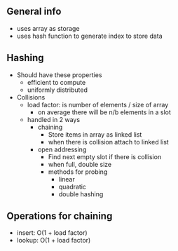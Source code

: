 ## General info
- uses array as storage
- uses hash function to generate index to store data

## Hashing
- Should have these properties
  - efficient to compute
  - uniformly distributed
- Collisions
  - load factor: is number of elements / size of array
    - on average there will be n/b elements in a slot
  - handled in 2 ways
    - chaining
      - Store items in array as linked list
      - when there is collision attach to linked list
    - open addressing
      - Find next empty slot if there is collision
      - when full, double size
      - methods for probing
        - linear
        - quadratic
        - double hashing


## Operations for chaining
- insert: O(1 + load factor)
- lookup: O(1 + load factor)
